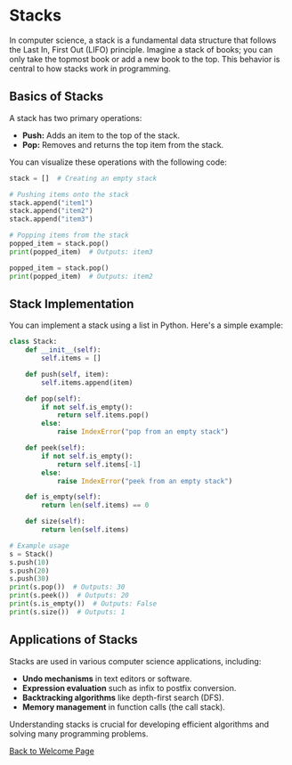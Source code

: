 # Stacks

In computer science, a stack is a fundamental data structure that follows the Last In, First Out (LIFO) principle. Imagine a stack of books; you can only take the topmost book or add a new book to the top. This behavior is central to how stacks work in programming.

## Basics of Stacks

A stack has two primary operations:

- **Push:** Adds an item to the top of the stack.
- **Pop:** Removes and returns the top item from the stack.

You can visualize these operations with the following code:

```python
stack = []  # Creating an empty stack

# Pushing items onto the stack
stack.append("item1")
stack.append("item2")
stack.append("item3")

# Popping items from the stack
popped_item = stack.pop()
print(popped_item)  # Outputs: item3

popped_item = stack.pop()
print(popped_item)  # Outputs: item2
```

## Stack Implementation

You can implement a stack using a list in Python. Here's a simple example:

```python
class Stack:
    def __init__(self):
        self.items = []

    def push(self, item):
        self.items.append(item)

    def pop(self):
        if not self.is_empty():
            return self.items.pop()
        else:
            raise IndexError("pop from an empty stack")

    def peek(self):
        if not self.is_empty():
            return self.items[-1]
        else:
            raise IndexError("peek from an empty stack")

    def is_empty(self):
        return len(self.items) == 0

    def size(self):
        return len(self.items)

# Example usage
s = Stack()
s.push(10)
s.push(20)
s.push(30)
print(s.pop())  # Outputs: 30
print(s.peek())  # Outputs: 20
print(s.is_empty())  # Outputs: False
print(s.size())  # Outputs: 1
```

## Applications of Stacks

Stacks are used in various computer science applications, including:

- **Undo mechanisms** in text editors or software.
- **Expression evaluation** such as infix to postfix conversion.
- **Backtracking algorithms** like depth-first search (DFS).
- **Memory management** in function calls (the call stack).

Understanding stacks is crucial for developing efficient algorithms and solving many programming problems.

[Back to Welcome Page](0-welcome.md)
